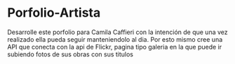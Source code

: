 # Porfolio-Artista

Desarrolle este porfolio para Camila Caffieri con la intención de que una vez realizado ella pueda seguir manteniendolo al dia.
Por esto mismo cree una API que conecta con la api de Flickr, pagina tipo galeria en la que puede ir subiendo fotos de sus obras con
sus titulos
